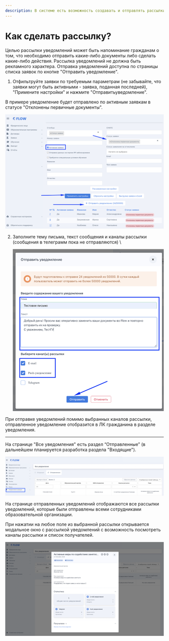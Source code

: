 ```yaml
---
description: В системе есть возможность создавать и отправлять рассылки
---
```


# Как сделать рассылку?

Целью рассылки уведомлений может быть напоминание гражданам о том, что необходимо отправить какие-либо документы либо сделать какие-либо действия. Рассылка уведомлений не должна быть рекламного характера. Отправка уведомлений доступна по страницы списка заявок по кнопке "Отправить уведомление".

1. Отфильтруйте заявки по требуемым параметрам (не забывайте, что заявки могут быть активными -  заявка, поданная последней), "Примените настройки" и нажмите "Отправитьуведомление".

В примере уведомление будет отправлено по активным заявкам в статусе "Отклонены первичные документы".

![](<../.gitbook/assets/image (103).png>)

2.  Заполните тему письма, текст сообщения и каналы рассылки (сообщения в телеграмм пока не отправляются) \


    ![](<../.gitbook/assets/image (104).png>)

При отправке уведомлений помимо выбранных каналов рассылки, отправленное уведомление отобразится в ЛК гражданина в разделе уведомления.

***

На странице "Все уведомления" есть раздел “Отправленные” (в дальнейшем  планируется разработка раздела "Входящие").

![](<../.gitbook/assets/image (105).png>)

На странице отправленных уведомлений отображаются все рассылки уведомлений, которые были отправлены всеми сотрудниками образовательной организации.&#x20;

При нажатии на любое поле из выбранной рассылки открывается модальное окно с рассылкой уведомлений с возможность посмотреть каналы рассылки и список получателей.

![](<../.gitbook/assets/image (106).png>)
